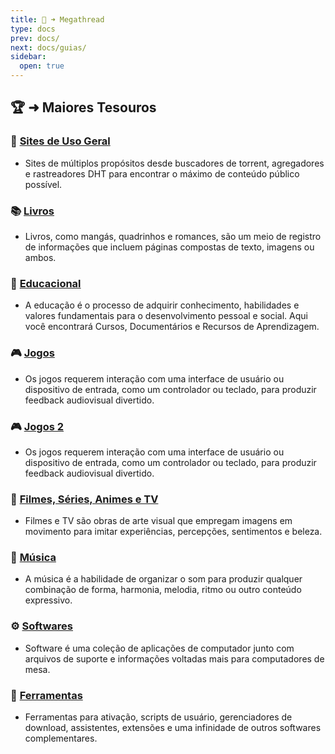 ```yaml
---
title: 📜 ➜ Megathread
type: docs
prev: docs/
next: docs/guias/
sidebar:
  open: true
---
```


## 🏆 ➜ Maiores Tesouros

### 🧭 [Sites de Uso Geral](sites-geral)
- Sites de múltiplos propósitos desde buscadores de torrent, agregadores e rastreadores DHT para encontrar o máximo de conteúdo público possível.

### 📚 [Livros](livros)
- Livros, como mangás, quadrinhos e romances, são um meio de registro de informações que incluem páginas compostas de texto, imagens ou ambos.

### 🧠 [Educacional](educacional)
- A educação é o processo de adquirir conhecimento, habilidades e valores fundamentais para o desenvolvimento pessoal e social. Aqui você encontrará Cursos, Documentários e Recursos de Aprendizagem.

### 🎮 [Jogos](jogos)
- Os jogos requerem interação com uma interface de usuário ou dispositivo de entrada, como um controlador ou teclado, para produzir feedback audiovisual divertido.

### 🎮 [Jogos 2](jogos-piratas)
- Os jogos requerem interação com uma interface de usuário ou dispositivo de entrada, como um controlador ou teclado, para produzir feedback audiovisual divertido.

### 🎦 [Filmes, Séries, Animes e TV](filmes-series-animes-tv)
- Filmes e TV são obras de arte visual que empregam imagens em movimento para imitar experiências, percepções, sentimentos e beleza.

### 🎹 [Música](musica)
- A música é a habilidade de organizar o som para produzir qualquer combinação de forma, harmonia, melodia, ritmo ou outro conteúdo expressivo.

### ⚙️ [Softwares](softwares)
- Software é uma coleção de aplicações de computador junto com arquivos de suporte e informações voltadas mais para computadores de mesa.

### 🧰 [Ferramentas](ferramentas)
- Ferramentas para ativação, scripts de usuário, gerenciadores de download, assistentes, extensões e uma infinidade de outros softwares complementares.
